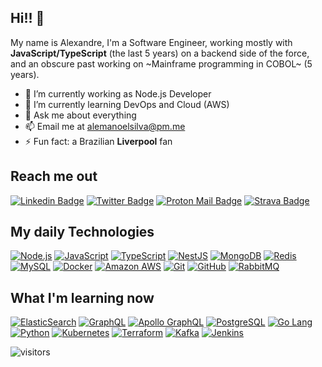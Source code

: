 ## Hi!! 👋

My name is Alexandre, I'm a Software Engineer, working mostly with **JavaScript/TypeScript** (the last 5 years) on a backend side of the force, and an obscure past working on ~Mainframe programming in COBOL~ (5 years). 

- 🔭 I’m currently working as Node.js Developer
- 🌱 I’m currently learning DevOps and Cloud (AWS)
- 💬 Ask me about everything
- 📫 Email me at alemanoelsilva@pm.me
- ⚡ Fun fact: a Brazilian **Liverpool** fan

## Reach me out

[![Linkedin Badge](https://img.shields.io/badge/-LinkedIn-0077b5?style=for-the-badge&logo=Linkedin&logoColor=white&link=https://www.linkedin.com/in/alemanoelsilva/)](https://www.linkedin.com/in/alemanoelsilva/)
[![Twitter Badge](https://img.shields.io/badge/-Twitter-1da1f2?style=for-the-badge&logo=Twitter&logoColor=white&link=https://twitter.com/alemanoelsilva)](https://twitter.com/alemanoelsilva)
[![Proton Mail Badge](https://img.shields.io/badge/-proton%20mail-6D4AFF?style=for-the-badge&logo=protonmail&logoColor=white)](mailto:alemanoelsilva@pm.me)
[![Strava Badge](https://img.shields.io/badge/-Strava-ff4f00?style=for-the-badge&logo=Strava&logoColor=white&link=https://www.strava.com/athletes/30783440)](https://www.strava.com/athletes/30783440)

## My daily Technologies

[![Node.js](https://img.shields.io/badge/-Nodejs-669F64?style=for-the-badge&logo=Node.js&logoColor=white&link=https://nodejs.org/en/)](https://nodejs.org/en/)
[![JavaScript](https://img.shields.io/badge/-JavaScript-F0DB4F?style=for-the-badge&logo=javascript&logoColor=black&link=https://www.javascript.com/)](https://www.javascript.com/)
[![TypeScript](https://img.shields.io/badge/-TypeScript-007ACC?style=for-the-badge&logo=typescript&logoColor=white&link=https://www.typescriptlang.org/)](https://www.typescriptlang.org/)
[![NestJS](https://img.shields.io/badge/-NestJS-e0234e?style=for-the-badge&logo=NestJS&logoColor=white&link=https://nestjs.com/)](https://nestjs.com/)
[![MongoDB](https://img.shields.io/badge/-MongoDB-58863B?style=for-the-badge&logo=mongodb&logoColor=white&link=https://www.mongodb.com/)](https://www.mongodb.com/)
[![Redis](https://img.shields.io/badge/-Redis-C6302B?style=for-the-badge&logo=Redis&logoColor=white&link=https://redis.io/)](https://redis.io/)
[![MySQL](https://img.shields.io/badge/-MySQL-00618A?style=for-the-badge&logo=mysql&logoColor=white&link=https://www.mysql.com/)](https://www.mysql.com/)
[![Docker](https://img.shields.io/badge/-Docker-039BC6?style=for-the-badge&logo=docker&logoColor=white&link=https://www.docker.com/)](https://www.docker.com/)
[![Amazon AWS](https://img.shields.io/badge/Amazon%20AWS-F7981F?style=for-the-badge&logo=amazon-aws&logoColor=white&link=https://aws.amazon.com/)](https://aws.amazon.com/)
[![Git](https://img.shields.io/badge/-Git-F05033?style=for-the-badge&logo=git&logoColor=white&link=https://git-scm.com/)](https://git-scm.com/)
[![GitHub](https://img.shields.io/badge/-GitHub-181717?style=for-the-badge&logo=github&logoColor=white&link=https://github.com/)](https://github.com/)
[![RabbitMQ](https://img.shields.io/badge/-RabbitMQ-F78223?style=for-the-badge&logo=RabbitMQ&logoColor=white&link=https://www.rabbitmq.com/)](https://www.rabbitmq.com/)

## What I'm learning now

[![ElasticSearch](https://img.shields.io/badge/-ElasticSearch-3EBEB0?style=for-the-badge&logo=elasticsearch&logoColor=white&link=https://www.elastic.co/elasticsearch/)](https://www.elastic.co/elasticsearch/)
[![GraphQL](https://img.shields.io/badge/-GraphQL-E10098?style=for-the-badge&logo=graphql&logoColor=white&link=https://graphql.org/)](https://graphql.org/)
[![Apollo GraphQL](https://img.shields.io/badge/-Apollo%20GraphQL-3f20ba?style=for-the-badge&logo=apollo-graphql&logoColor=white&link=https://www.apollographql.com/)](https://www.apollographql.com/)
[![PostgreSQL](https://img.shields.io/badge/-PostgreSQL-336791?style=for-the-badge&logo=postgresql&logoColor=white&link=https://www.postgresql.org/)](https://www.postgresql.org/)
[![Go Lang](https://img.shields.io/badge/-Go%20Lang-2DBCAF?style=for-the-badge&logo=go&logoColor=white&link=https://golang.google.cn/)](https://golang.google.cn/)
[![Python](https://img.shields.io/badge/-Python-FFD242?style=for-the-badge&logo=Python&logoColor=black&link=https://www.python.org/)](https://www.python.org/)
[![Kubernetes](https://img.shields.io/badge/-Kubernetes-326DE6?style=for-the-badge&logo=kubernetes&logoColor=white&link=https://kubernetes.io/)](https://kubernetes.io/)
[![Terraform](https://img.shields.io/badge/-Terraform-5C4EE5?style=for-the-badge&logo=terraform&logoColor=white&link=https://www.terraform.io/)](https://www.terraform.io/)
[![Kafka](https://img.shields.io/badge/-Kafka-005497?style=for-the-badge&logo=kafka&logoColor=white&link=https://kafka.apache.org/)](https://kafka.apache.org/)
[![Jenkins](https://img.shields.io/badge/-Jenkins-335061?style=for-the-badge&logo=Jenkins&logoColor=white&link=https://www.jenkins.io/)](https://www.jenkins.io/)


![visitors](https://visitor-badge.laobi.icu/badge?page_id=alemanoelsilva.alemanoelsilva)

